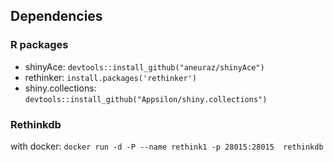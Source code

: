 ## Dependencies

### R packages 

- shinyAce: `devtools::install_github("aneuraz/shinyAce")`
- rethinker: `install.packages('rethinker')`
- shiny.collections: `devtools::install_github("Appsilon/shiny.collections")`

### Rethinkdb

with docker: 
`docker run -d -P --name rethink1 -p 28015:28015  rethinkdb`

